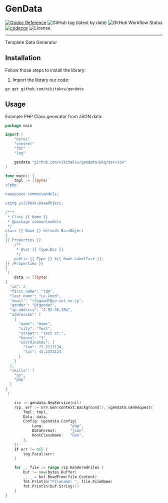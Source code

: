 # GenData

[![Godoc Reference](https://godoc.org/github.com/nikitaksv/gendata?status.svg)](http://godoc.org/github.com/nikitaksv/gendata)
![GitHub tag (latest by date)](https://img.shields.io/github/v/tag/nikitaksv/gendata)
![GitHub Workflow Status](https://img.shields.io/github/workflow/status/nikitaksv/gendata/release)
[![codecov](https://codecov.io/gh/nikitaksv/gendata/branch/main/graph/badge.svg?token=7InxmTDBcB)](https://codecov.io/gh/nikitaksv/gendata)
![License](https://img.shields.io/github/license/nikitaksv/gendata)

---

Template Data Generator

## Installation

Follow those steps to install the library:

1. Import the library our code:

```shell
go get github.com/nikitaksv/gendata
```

## Usage

Example PHP Class generator from JSON data:
```go
package main

import (
	"bytes"
	"context"
	"fmt"
	"log"

	gendata "github.com/nikitaksv/gendata/pkg/service"
)

func main() {
	tmpl := []byte(`
<?php

namespace common\models;

using yii\base\BaseObject;

/***
 * Class {{ Name }}
 * @package common\models
 */
class {{ Name }} extends BaseObject
{ 
{{ Properties }}
	/**
	 * @var {{ Type.Doc }}
	 */
	public {{ Type }} ${{ Name.CamelCase }};
{{ /Properties }}
}
`)
	data := []byte(`
{
  "id": 2,
  "first_name": "Tam",
  "last_name": "Le-Good",
  "email": "tlegood1@so-net.ne.jp",
  "gender": "Bigender",
  "ip_address": "2.92.36.184",
  "addresses": [
    {
      "name": "Home",
      "city": "Test",
      "street": "Test st.",
      "house": "1",
      "coordinates": {
        "lon": 77.2123124,
        "lat": 43.2123124
      }
    }
  ],
  "skills": [
    "go",
    "php"
  ]
}
`)

	srv := gendata.NewService(nil)
	rsp, err := srv.Gen(context.Background(), &gendata.GenRequest{
		Tmpl: tmpl,
		Data: data,
		Config: &gendata.Config{
			Lang:            "php",
			DataFormat:      "json",
			RootClassName:   "Gen",
		},
	})
	if err != nil {
		log.Fatal(err)
	}

	for _, file := range rsp.RenderedFiles {
		buf := new(bytes.Buffer)
		_, _ = buf.ReadFrom(file.Content)
		fmt.Println("Filename: ", file.FileName)
		fmt.Println(buf.String())
	}
}
```



